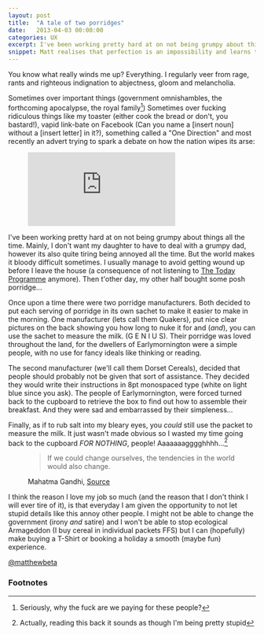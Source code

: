 ```yaml
---
layout: post
title:  "A tale of two porridges"
date:   2013-04-03 00:00:00
categories: UX
excerpt: I've been working pretty hard at on not being grumpy about things all the time. Mainly, I don't want my daughter to have to deal with a grumpy dad, however its also quite tiring being annoyed all the time. But the world makes it bloody difficult sometimes.
snippet: Matt realises that perfection is an impossibility and learns to ship the damn thing
---
```


<p class="lede">You know what really winds me up? Everything. I regularly veer from rage, rants and righteous indignation to abjectness, gloom and melancholia. </p>

Sometimes over important things (government omnishambles, the forthcoming apocalypse, the royal family[^1]) Sometimes over fucking ridiculous things like my toaster (either cook the bread or don't, you bastard!), vapid link-bate on Facebook (Can you name a [insert noun] without a [insert letter] in it?), something called a "One Direction" and most recently an advert trying to spark a debate on how the nation wipes its arse:

<figure>
	<div class="video aspect aspect--16-9">
		<iframe width="" height="" src="http://www.youtube.com/embed/9dBYzgW7xjk" frameborder="0">&nbsp;</iframe>
	</div>
</figure> 

I've been working pretty hard at on not being grumpy about things all the time. Mainly, I don't want my daughter to have to deal with a grumpy dad, however its also quite tiring being annoyed all the time. But the world makes it bloody difficult sometimes. I usually manage to avoid getting wound up before I leave the house (a consequence of not listening to [The Today Programme](http://www.bbc.co.uk/programmes/b006qj9z/episodes/player) anymore). Then t'other day, my other half bought some posh porridge...

Once upon a time there were two porridge manufacturers. Both decided to put each serving of porridge in its own sachet to make it easier to make in the morning. One manufacturer (lets call them Quakers), put nice clear pictures on the back showing you how long to nuke it for and (_and_), you can use the sachet to measure the milk. (G E N I U S). Their porridge was loved throughout the land, for the dwellers of Earlymornington were a simple people, with no use for fancy ideals like thinking or reading.

The second manufacturer (we'll call them Dorset Cereals), decided that people should probably not be given that sort of assistance. They decided they would write their instructions in 8pt monospaced type (white on light blue since you ask). The people of Earlymornington, were forced turned back to the cupboard to retrieve the box to find out how to assemble their breakfast. And they were sad and embarrassed by their simpleness...

Finally, as if to rub salt into my bleary eyes, you _could_ still use the packet to measure the milk. It just wasn't made obvious so I wasted my time going back to the cupboard *FOR NOTHING*, people! Aaaaaaagggghhhh...[^2]

<figure>
<blockquote>
If we could change ourselves, the tendencies in the world would also change. 
</blockquote>
<figcaption>
	Mahatma Gandhi, <a href="http://www.nytimes.com/2011/08/30/opinion/falser-words-were-never-spoken.html">Source</a>
</figcaption>
</figure> 

I think the reason I love my job so much (and the reason that I don't think I will ever tire of it), is that everyday I am given the opportunity to not let stupid details like this annoy other people. I might not be able to change the government (irony *and* satire) and I won't be able to stop ecological Armageddon (I buy cereal in individual packets FFS) but I can (hopefully) make buying a T-Shirt or booking a holiday a smooth (maybe fun) experience. 

<a href="http://twitter.com/matthewbeta" class="signature">@matthewbeta</a>

<h3 class="heading heading--sub">Footnotes</h3>

[^1]: Seriously, why the fuck are we paying for these people?

[^2]: Actually, reading this back it sounds as though I'm being pretty stupid



